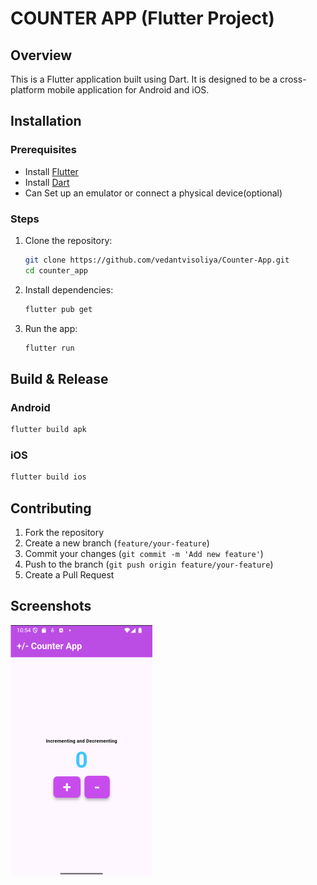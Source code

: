 # COUNTER APP (Flutter Project)

## Overview
This is a Flutter application built using Dart. It is designed to be a cross-platform mobile application for Android and iOS.

## Installation

### Prerequisites
- Install [Flutter](https://flutter.dev/docs/get-started/install)
- Install [Dart](https://dart.dev/get-dart)
- Can Set up an emulator or connect a physical device(optional)

### Steps
1. Clone the repository:
   ```sh
   git clone https://github.com/vedantvisoliya/Counter-App.git
   cd counter_app
   ```
2. Install dependencies:
   ```sh
   flutter pub get
   ```
3. Run the app:
   ```sh
   flutter run
   ```
## Build & Release
### Android
```sh
flutter build apk
```
### iOS
```sh
flutter build ios
```

## Contributing
1. Fork the repository
2. Create a new branch (`feature/your-feature`)
3. Commit your changes (`git commit -m 'Add new feature'`)
4. Push to the branch (`git push origin feature/your-feature`)
5. Create a Pull Request

## Screenshots

![App Screenshot](screenshots/Counter_app_2.2.png)
